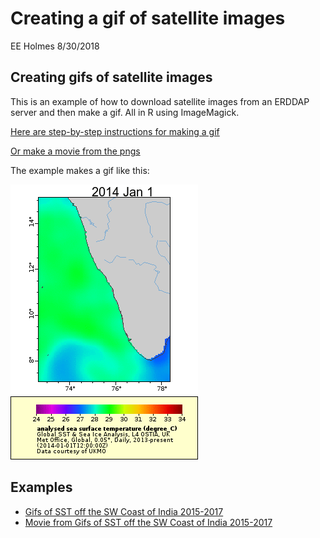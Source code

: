 Creating a gif of satellite images
================
EE Holmes
8/30/2018

Creating gifs of satellite images
---------------------------------

This is an example of how to download satellite images from an ERDDAP server and then make a gif. All in R using ImageMagick.

[Here are step-by-step instructions for making a gif](Make_a_gif_from_satellite_images.html)

[Or make a movie from the pngs](Make_a_mp4_from_satellite_images.html)

The example makes a gif like this:

![Gif of SST off SW Coast of India](kochin_sst_2014.gif)

Examples
--------

-   [Gifs of SST off the SW Coast of India 2015-2017](Kochin_SST_2015-17.html)
-   [Movie from Gifs of SST off the SW Coast of India 2015-2017](Kochin_SST_2015-17_movie.html)
